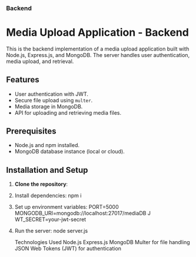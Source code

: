 
### Backend
# Media Upload Application - Backend

This is the backend implementation of a media upload application built with Node.js, Express.js, and MongoDB. The server handles user authentication, media upload, and retrieval.

## Features
- User authentication with JWT.
- Secure file upload using `multer`.
- Media storage in MongoDB.
- API for uploading and retrieving media files.

## Prerequisites
- Node.js and npm installed.
- MongoDB database instance (local or cloud).

## Installation and Setup

1. **Clone the repository**:
2. Install dependencies:
   npm i
4. Set up environment variables:
    PORT=5000
    MONGODB_URI=mongodb://localhost:27017/mediaDB
J    WT_SECRET=your-jwt-secret
6. Run the server:
   node server.js

   Technologies Used
Node.js
Express.js
MongoDB
Multer for file handling
JSON Web Tokens (JWT) for authentication
